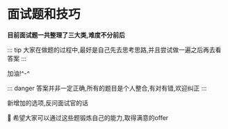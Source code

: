 # 面试题和技巧

**目前面试题一共整理了三大类,难度不分前后**

::: tip
大家在做题的过程中,最好是自己先去思考思路,并且尝试做一遍之后再去看答案
:::

加油!^-^

::: danger
答案并非一定正确,所有的题目是个人整合,有对有错,欢迎纠正
:::

新增加的选项,反问面试官的话

:100: 希望大家可以通过这些题锻炼自己的能力,取得满意的offer